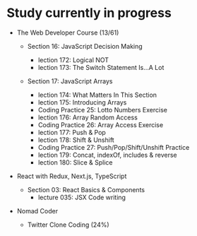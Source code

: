 # Study currently in progress

  - The Web Developer Course (13/61)
    - Section 16: JavaScript Decision Making
      - lection 172: Logical NOT
      - lection 173: The Switch Statement Is...A Lot

    - Section 17: JavaScript Arrays
      - lection 174: What Matters In This Section
      - lection 175: Introducing Arrays
      - Coding Practice 25: Lotto Numbers Exercise
      - lection 176: Array Random Access
      - Coding Practice 26: Array Access Exercise
      - lection 177: Push & Pop
      - lection 178: Shift & Unshift
      - Coding Practice 27: Push/Pop/Shift/Unshift Practice
      - lection 179: Concat, indexOf, includes & reverse
      - lection 180: Slice & Splice

  - React with Redux, Next.js, TypeScript
    - Section 03: React Basics & Components
      - lecture 035: JSX Code writing

  - Nomad Coder
    - Twitter Clone Coding (24%)
